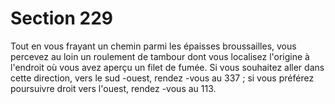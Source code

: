 # Section 229

Tout en vous frayant un chemin parmi les épaisses broussailles,
vous percevez au loin un roulement de tambour dont vous localisez
l'origine à l'endroit où vous avez aperçu un filet de  fumée. Si vous
souhaitez aller dans cette direction, vers le sud -ouest, rendez -vous
au 337 ; si vous préférez poursuivre droit vers l'ouest, rendez -vous
au 113.